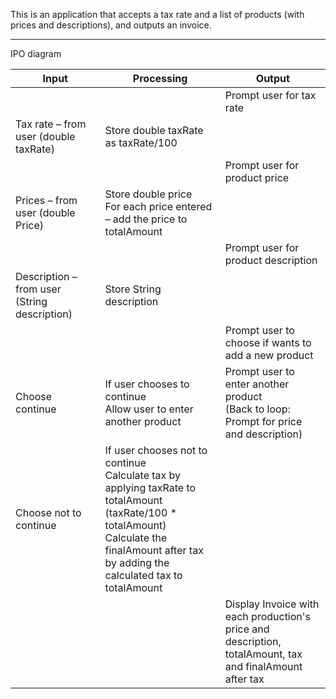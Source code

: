 This is an application that accepts a tax rate and a list of products (with prices and descriptions), and outputs an invoice. 

***

IPO diagram


| Input                                      | Processing                                                                                                                                                                                                | Output                                                                                                        |
| ------------------------------------------ | --------------------------------------------------------------------------------------------------------------------------------------------------------------------------------------------------------- | ------------------------------------------------------------------------------------------------------------- |
|                                            |                                                                                                                                                                                                           |  		Prompt user for tax rate                                                                                   |
|  		Tax rate – from user (double taxRate)   |  		Store double taxRate as taxRate/100                                                                                                                                                                    |                                                                                                               |
|                                            |                                                                                                                                                                                                           |  		Prompt user for product price                                                                              |
|  		Prices – from user (double Price)       |  		Store double price<br>For each price entered – add the price to totalAmount          |                                                                                                             |
|                                            |                                                                                                                                                                                                           |  		Prompt user for product description                                                                        |
| Description – from user (String description) |  		Store String description                                                                                                                                                                               |                                                                                                               |
|                                            |                                                                                                                                                                                                           |  		Prompt user to choose if wants to add a new product                                                   |
|  		Choose continue                         |  		If user chooses to continue<br>Allow user to enter another product                                                                                                               |  		Prompt user to enter another product<br>(Back to loop: Prompt for price and description)                      |
|  		Choose not to continue                  |  		If user chooses not to continue<br>Calculate tax by applying taxRate to totalAmount (taxRate/100 * totalAmount)<br>Calculate the finalAmount after tax by adding the calculated tax to totalAmount   |                                                                                                               |
|                                            |                                                                                                                                                                                                           |  		Display Invoice with each production's price and description, <br>totalAmount, tax and finalAmount after tax  |